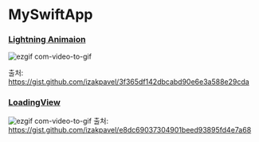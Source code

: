 # MySwiftApp

### [Lightning Animaion](https://github.com/ParkJongSang/MySwiftApp/blob/main/SwiftUIPrac/LightningView.swift)
![ezgif com-video-to-gif](https://user-images.githubusercontent.com/23237449/99954723-8bf81d00-2dc6-11eb-8f37-c8f3436a95be.gif)

출처: https://gist.github.com/izakpavel/3f365df142dbcabd90e6e3a588e29cda

### [LoadingView](https://github.com/ParkJongSang/MySwiftApp/blob/main/SwiftUIPrac/LoadingView.swift)
![ezgif com-video-to-gif](https://user-images.githubusercontent.com/23237449/100094597-9d135d80-2e9c-11eb-915f-ecca84e9ca5e.gif)
출처: https://gist.github.com/izakpavel/e8dc69037304901beed93895fd4e7a68

